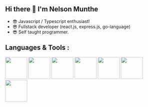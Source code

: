 ## Hi there 👋 I'm Nelson Munthe

- 😎 Javascript /  Typescript enthusiast!
- 😎 Fullstack developer (react.js, express.js, go-language) 
- 😎 Self taught programmer.

## Languages & Tools :
<div>
  <img src="https://raw.githubusercontent.com/danielcranney/readme-generator/main/public/icons/skills/typescript-colored.svg" width="70"/>
  <img src="https://raw.githubusercontent.com/danielcranney/readme-generator/main/public/icons/skills/javascript-colored.svg" width="70"/>
  <img src="https://raw.githubusercontent.com/danielcranney/readme-generator/main/public/icons/skills/react-colored.svg" width="70"/>
  <img src="https://raw.githubusercontent.com/danielcranney/readme-generator/main/public/icons/skills/nodejs-colored.svg" width="70"/>
  <img src="https://raw.githubusercontent.com/danielcranney/readme-generator/main/public/icons/skills/mysql-colored.svg" width="70"/>
  <img src="https://raw.githubusercontent.com/danielcranney/readme-generator/main/public/icons/skills/postgresql-colored.svg" width="70"/>
  <img src="https://djeqr6to3dedg.cloudfront.net/repo-logos/library/golang/live/logo-1720462202904.png" width="70"/>
</div>



<!--
**nelsonmunthe/nelsonmunthe** is a ✨ _special_ ✨ repository because its `README.md` (this file) appears on your GitHub profile.

Here are some ideas to get you started:

- 🔭 I’m currently working on ...
- 🌱 I’m currently learning ...
- 👯 I’m looking to collaborate on ...
- 🤔 I’m looking for help with ...
- 💬 Ask me about ...
- 📫 How to reach me: ...
- 😄 Pronouns: ...
- ⚡ Fun fact: ...
-->
